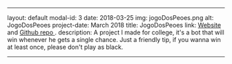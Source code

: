 ﻿---

layout: default
modal-id: 3
date: 2018-03-25
img: jogoDosPeoes.png
alt: JogoDosPeoes
project-date: March 2018
title: JogoDosPeoes
link: <a target="_blank" href="https://fabriciorby.me/jogoDosPeoes/"> Website </a> and <a target="_blank" href="https://github.com/fabriciorby/jogoDosPeoes/"> Github repo </a>.
description: A project I made for college, it's a bot that will win whenever he gets a single chance. Just a friendly tip, if you wanna win at least once, please don't play as black.

---
